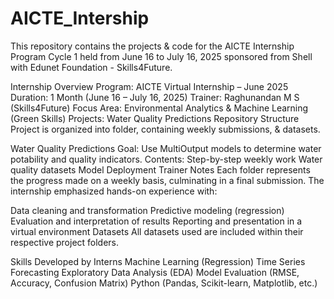 # AICTE_Intership
This repository contains the projects & code for the AICTE Internship Program Cycle 1 held from June 16 to July 16, 2025 sponsored from Shell with Edunet Foundation - Skills4Future.

Internship Overview
Program: AICTE Virtual Internship – June 2025
Duration: 1 Month (June 16 – July 16, 2025)
Trainer: Raghunandan M S (Skills4Future)
Focus Area: Environmental Analytics & Machine Learning (Green Skills)
Projects:
Water Quality Predictions
Repository Structure
Project is organized into folder, containing weekly submissions, & datasets.

Water Quality Predictions
Goal: Use MultiOutput models to determine water potability and quality indicators.
Contents:
Step-by-step weekly work
Water quality datasets
Model Deployment
Trainer Notes
Each folder represents the progress made on a weekly basis, culminating in a final submission. The internship emphasized hands-on experience with:

Data cleaning and transformation
Predictive modeling (regression)
Evaluation and interpretation of results
Reporting and presentation in a virtual environment
Datasets
All datasets used are included within their respective project folders.

Skills Developed by Interns
Machine Learning (Regression)
Time Series Forecasting
Exploratory Data Analysis (EDA)
Model Evaluation (RMSE, Accuracy, Confusion Matrix)
Python (Pandas, Scikit-learn, Matplotlib, etc.)
